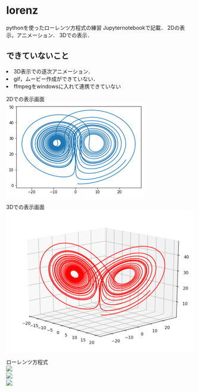 # lorenz
pythonを使ったローレンツ方程式の練習
Jupyternotebookで記載．
2Dの表示，アニメーション．
3Dでの表示．

## できていないこと
<li> 3D表示での逐次アニメーション．<br>
<li>gif，ムービー作成ができていない．<br>
<li>ffmpegをwindowsに入れて連携できていない

2Dでの表示画面<br>
<img src="./lorenz2d.png">

3Dでの表示画面<br>
<img src="./lorenz3d.png">

ローレンツ方程式<br>
<img src="https://latex.codecogs.com/gif.latex?dx/dt=-px+p" /><br>
<img src="https://latex.codecogs.com/gif.latex?dy/dt=-xz+rx-y" /><br>
<img src="https://latex.codecogs.com/gif.latex?dz/dt=xy-bz" /><br>
